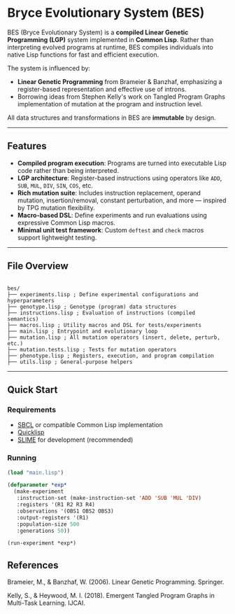 # Bryce Evolutionary System (BES)

BES (Bryce Evolutionary System) is a **compiled Linear Genetic Programming (LGP)** system implemented in **Common Lisp**. Rather than interpreting evolved programs at runtime, BES compiles individuals into native Lisp functions for fast and efficient execution.

The system is influenced by:

- **Linear Genetic Programming** from Brameier & Banzhaf, emphasizing a register-based representation and effective use of introns.
- Borrowing ideas from Stephen Kelly's work on Tangled Program Graphs implementation of mutation at the program and instruction level.

All data structures and transformations in BES are **immutable** by design.

---

## Features

- **Compiled program execution**: Programs are turned into executable Lisp code rather than being interpreted.
- **LGP architecture**: Register-based instructions using operators like `ADD`, `SUB`, `MUL`, `DIV`, `SIN`, `COS`, etc.
- **Rich mutation suite**: Includes instruction replacement, operand mutation, insertion/removal, constant perturbation, and more — inspired by TPG mutation flexibility.
- **Macro-based DSL**: Define experiments and run evaluations using expressive Common Lisp macros.
- **Minimal unit test framework**: Custom `deftest` and `check` macros support lightweight testing.

---

## File Overview

```

bes/
├── experiments.lisp ; Define experimental configurations and hyperparameters
├── genotype.lisp ; Genotype (program) data structures
├── instructions.lisp ; Evaluation of instructions (compiled semantics)
├── macros.lisp ; Utility macros and DSL for tests/experiments
├── main.lisp ; Entrypoint and evolutionary loop
├── mutation.lisp ; All mutation operators (insert, delete, perturb, etc.)
├── mutation.tests.lisp ; Tests for mutation operators
├── phenotype.lisp ; Registers, execution, and program compilation
├── utils.lisp ; General-purpose helpers

```

---

## Quick Start

### Requirements

- [SBCL](http://www.sbcl.org/) or compatible Common Lisp implementation
- [Quicklisp](https://www.quicklisp.org/)
- [SLIME](https://common-lisp.net/project/slime/) for development (recommended)

### Running

```lisp
(load "main.lisp")

(defparameter *exp*
  (make-experiment
   :instruction-set (make-instruction-set 'ADD 'SUB 'MUL 'DIV)
   :registers '(R1 R2 R3 R4)
   :observations '(OBS1 OBS2 OBS3)
   :output-registers '(R1)
   :population-size 500
   :generations 50))

(run-experiment *exp*)
```

## References

Brameier, M., & Banzhaf, W. (2006). Linear Genetic Programming. Springer.

Kelly, S., & Heywood, M. I. (2018). Emergent Tangled Program Graphs in Multi-Task Learning. IJCAI.
